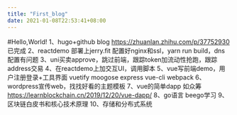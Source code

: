 ```yaml
---
title: "First_blog"
date: 2021-01-08T22:53:41+08:00
---
```


#Hello,World!
    1、hugo+github blog   https://zhuanlan.zhihu.com/p/37752930  已完成
    2、reactdemo 部署上jerry.fit 配置好nginx和ssl，yarn run build，dns配置有问题
    3、uni买卖approve，跳过前端，跟踪token加流动性抢跑，跟踪address交易
    4、在reactdemo上加交互UI，调用脚本
    5、vue写前端demo，用户注册登录+工具界面  vuetify moogose express vue-cli webpack
    6、wordpress宣传web，找找好看的主题模板
    7、vue的简单dapp 如众筹  https://learnblockchain.cn/2019/12/20/vue-dapp/
    8、go语言 beego学习
    9、区块链白皮书和核心技术原理
    10、存储和分布式系统

